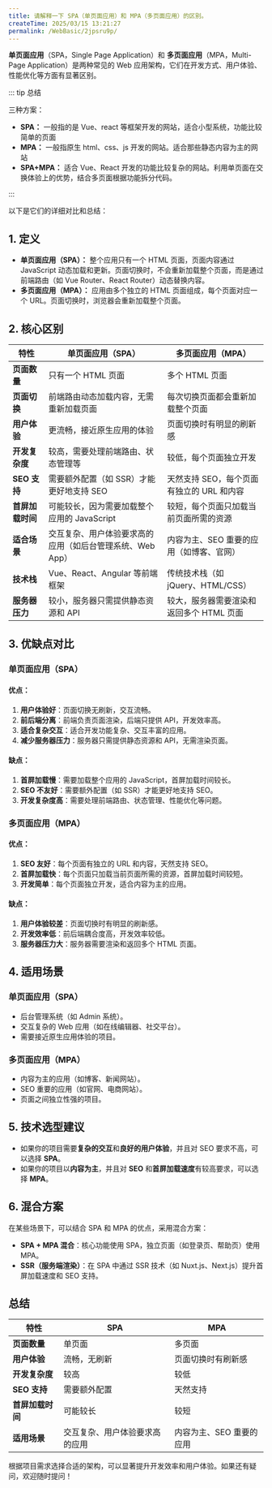 ```yaml
---
title: 请解释一下 SPA（单页面应用）和 MPA（多页面应用）的区别。
createTime: 2025/03/15 13:21:27
permalink: /WebBasic/2jpsru9p/
---
```


**单页面应用**（SPA，Single Page Application）和 **多页面应用**（MPA，Multi-Page Application）是两种常见的 Web 应用架构，它们在开发方式、用户体验、性能优化等方面有显著区别。

::: tip 总结

三种方案：

- **SPA：** 一般指的是 Vue、react 等框架开发的网站，适合小型系统，功能比较简单的页面
- **MPA：** 一般指原生 html、css、js 开发的网站。适合那些静态内容为主的网站
- **SPA+MPA：** 适合 Vue、React 开发的功能比较复杂的网站。利用单页面在交换体验上的优势，结合多页面根据功能拆分代码。

:::

以下是它们的详细对比和总结：

## **1. 定义**

- **单页面应用（SPA）：** 整个应用只有一个 HTML 页面，页面内容通过 JavaScript 动态加载和更新。页面切换时，不会重新加载整个页面，而是通过前端路由（如 Vue Router、React Router）动态替换内容。
- **多页面应用（MPA）：** 应用由多个独立的 HTML 页面组成，每个页面对应一个 URL。页面切换时，浏览器会重新加载整个页面。

## **2. 核心区别**

| **特性**         | **单页面应用（SPA）**                                     | **多页面应用（MPA）**                     |
| ---------------- | --------------------------------------------------------- | ----------------------------------------- |
| **页面数量**     | 只有一个 HTML 页面                                        | 多个 HTML 页面                            |
| **页面切换**     | 前端路由动态加载内容，无需重新加载页面                    | 每次切换页面都会重新加载整个页面          |
| **用户体验**     | 更流畅，接近原生应用的体验                                | 页面切换时有明显的刷新感                  |
| **开发复杂度**   | 较高，需要处理前端路由、状态管理等                        | 较低，每个页面独立开发                    |
| **SEO 支持**     | 需要额外配置（如 SSR）才能更好地支持 SEO                  | 天然支持 SEO，每个页面有独立的 URL 和内容 |
| **首屏加载时间** | 可能较长，因为需要加载整个应用的 JavaScript               | 较短，每个页面只加载当前页面所需的资源    |
| **适合场景**     | 交互复杂、用户体验要求高的应用（如后台管理系统、Web App） | 内容为主、SEO 重要的应用（如博客、官网）  |
| **技术栈**       | Vue、React、Angular 等前端框架                            | 传统技术栈（如 jQuery、HTML/CSS）         |
| **服务器压力**   | 较小，服务器只需提供静态资源和 API                        | 较大，服务器需要渲染和返回多个 HTML 页面  |

## **3. 优缺点对比**

### **单页面应用（SPA）**

#### **优点**：

1. **用户体验好**：页面切换无刷新，交互流畅。
2. **前后端分离**：前端负责页面渲染，后端只提供 API，开发效率高。
3. **适合复杂交互**：适合开发功能复杂、交互丰富的应用。
4. **减少服务器压力**：服务器只需提供静态资源和 API，无需渲染页面。

#### **缺点**：

1. **首屏加载慢**：需要加载整个应用的 JavaScript，首屏加载时间较长。
2. **SEO 不友好**：需要额外配置（如 SSR）才能更好地支持 SEO。
3. **开发复杂度高**：需要处理前端路由、状态管理、性能优化等问题。

### **多页面应用（MPA）**

#### **优点**：

1. **SEO 友好**：每个页面有独立的 URL 和内容，天然支持 SEO。
2. **首屏加载快**：每个页面只加载当前页面所需的资源，首屏加载时间较短。
3. **开发简单**：每个页面独立开发，适合内容为主的应用。

#### **缺点**：

1. **用户体验较差**：页面切换时有明显的刷新感。
2. **开发效率低**：前后端耦合度高，开发效率较低。
3. **服务器压力大**：服务器需要渲染和返回多个 HTML 页面。

## **4. 适用场景**

### **单页面应用（SPA）**

- 后台管理系统（如 Admin 系统）。
- 交互复杂的 Web 应用（如在线编辑器、社交平台）。
- 需要接近原生应用体验的项目。

### **多页面应用（MPA）**

- 内容为主的应用（如博客、新闻网站）。
- SEO 重要的应用（如官网、电商网站）。
- 页面之间独立性强的项目。

## **5. 技术选型建议**

- 如果你的项目需要**复杂的交互**和**良好的用户体验**，并且对 SEO 要求不高，可以选择 **SPA**。
- 如果你的项目以**内容为主**，并且对 **SEO** 和**首屏加载速度**有较高要求，可以选择 **MPA**。

## **6. 混合方案**

在某些场景下，可以结合 SPA 和 MPA 的优点，采用混合方案：

- **SPA + MPA 混合**：核心功能使用 SPA，独立页面（如登录页、帮助页）使用 MPA。
- **SSR（服务端渲染）**：在 SPA 中通过 SSR 技术（如 Nuxt.js、Next.js）提升首屏加载速度和 SEO 支持。

## **总结**

| **特性**         | **SPA**                        | **MPA**                  |
| ---------------- | ------------------------------ | ------------------------ |
| **页面数量**     | 单页面                         | 多页面                   |
| **用户体验**     | 流畅，无刷新                   | 页面切换时有刷新感       |
| **开发复杂度**   | 较高                           | 较低                     |
| **SEO 支持**     | 需要额外配置                   | 天然支持                 |
| **首屏加载时间** | 可能较长                       | 较短                     |
| **适用场景**     | 交互复杂、用户体验要求高的应用 | 内容为主、SEO 重要的应用 |

根据项目需求选择合适的架构，可以显著提升开发效率和用户体验。如果还有疑问，欢迎随时提问！
